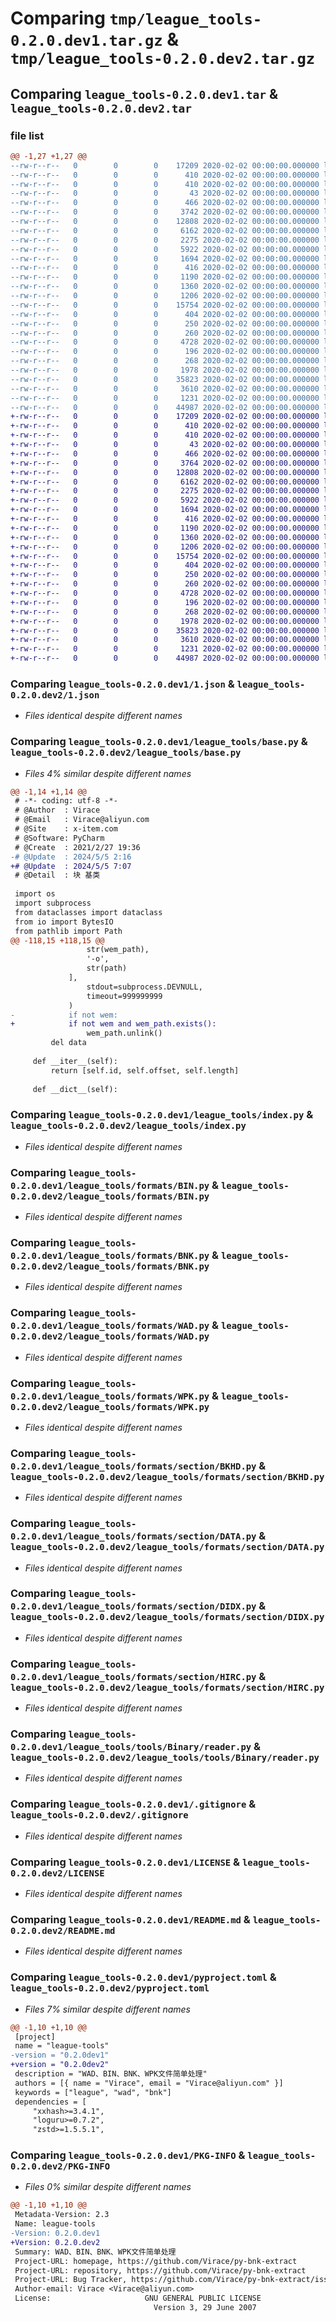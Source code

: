 # Comparing `tmp/league_tools-0.2.0.dev1.tar.gz` & `tmp/league_tools-0.2.0.dev2.tar.gz`

## Comparing `league_tools-0.2.0.dev1.tar` & `league_tools-0.2.0.dev2.tar`

### file list

```diff
@@ -1,27 +1,27 @@
--rw-r--r--   0        0        0    17209 2020-02-02 00:00:00.000000 league_tools-0.2.0.dev1/1.json
--rw-r--r--   0        0        0      410 2020-02-02 00:00:00.000000 league_tools-0.2.0.dev1/requirements-dev.lock
--rw-r--r--   0        0        0      410 2020-02-02 00:00:00.000000 league_tools-0.2.0.dev1/requirements.lock
--rw-r--r--   0        0        0       43 2020-02-02 00:00:00.000000 league_tools-0.2.0.dev1/requirements.txt
--rw-r--r--   0        0        0      466 2020-02-02 00:00:00.000000 league_tools-0.2.0.dev1/league_tools/__init__.py
--rw-r--r--   0        0        0     3742 2020-02-02 00:00:00.000000 league_tools-0.2.0.dev1/league_tools/base.py
--rw-r--r--   0        0        0    12808 2020-02-02 00:00:00.000000 league_tools-0.2.0.dev1/league_tools/index.py
--rw-r--r--   0        0        0     6162 2020-02-02 00:00:00.000000 league_tools-0.2.0.dev1/league_tools/formats/BIN.py
--rw-r--r--   0        0        0     2275 2020-02-02 00:00:00.000000 league_tools-0.2.0.dev1/league_tools/formats/BNK.py
--rw-r--r--   0        0        0     5922 2020-02-02 00:00:00.000000 league_tools-0.2.0.dev1/league_tools/formats/WAD.py
--rw-r--r--   0        0        0     1694 2020-02-02 00:00:00.000000 league_tools-0.2.0.dev1/league_tools/formats/WPK.py
--rw-r--r--   0        0        0      416 2020-02-02 00:00:00.000000 league_tools-0.2.0.dev1/league_tools/formats/__init__.py
--rw-r--r--   0        0        0     1190 2020-02-02 00:00:00.000000 league_tools-0.2.0.dev1/league_tools/formats/section/BKHD.py
--rw-r--r--   0        0        0     1360 2020-02-02 00:00:00.000000 league_tools-0.2.0.dev1/league_tools/formats/section/DATA.py
--rw-r--r--   0        0        0     1206 2020-02-02 00:00:00.000000 league_tools-0.2.0.dev1/league_tools/formats/section/DIDX.py
--rw-r--r--   0        0        0    15754 2020-02-02 00:00:00.000000 league_tools-0.2.0.dev1/league_tools/formats/section/HIRC.py
--rw-r--r--   0        0        0      404 2020-02-02 00:00:00.000000 league_tools-0.2.0.dev1/league_tools/formats/section/__init__.py
--rw-r--r--   0        0        0      250 2020-02-02 00:00:00.000000 league_tools-0.2.0.dev1/league_tools/tools/__init__.py
--rw-r--r--   0        0        0      260 2020-02-02 00:00:00.000000 league_tools-0.2.0.dev1/league_tools/tools/Binary/__init__.py
--rw-r--r--   0        0        0     4728 2020-02-02 00:00:00.000000 league_tools-0.2.0.dev1/league_tools/tools/Binary/reader.py
--rw-r--r--   0        0        0      196 2020-02-02 00:00:00.000000 league_tools-0.2.0.dev1/league_tools/utils/__init__.py
--rw-r--r--   0        0        0      268 2020-02-02 00:00:00.000000 league_tools-0.2.0.dev1/league_tools/utils/type_hints.py
--rw-r--r--   0        0        0     1978 2020-02-02 00:00:00.000000 league_tools-0.2.0.dev1/.gitignore
--rw-r--r--   0        0        0    35823 2020-02-02 00:00:00.000000 league_tools-0.2.0.dev1/LICENSE
--rw-r--r--   0        0        0     3610 2020-02-02 00:00:00.000000 league_tools-0.2.0.dev1/README.md
--rw-r--r--   0        0        0     1231 2020-02-02 00:00:00.000000 league_tools-0.2.0.dev1/pyproject.toml
--rw-r--r--   0        0        0    44987 2020-02-02 00:00:00.000000 league_tools-0.2.0.dev1/PKG-INFO
+-rw-r--r--   0        0        0    17209 2020-02-02 00:00:00.000000 league_tools-0.2.0.dev2/1.json
+-rw-r--r--   0        0        0      410 2020-02-02 00:00:00.000000 league_tools-0.2.0.dev2/requirements-dev.lock
+-rw-r--r--   0        0        0      410 2020-02-02 00:00:00.000000 league_tools-0.2.0.dev2/requirements.lock
+-rw-r--r--   0        0        0       43 2020-02-02 00:00:00.000000 league_tools-0.2.0.dev2/requirements.txt
+-rw-r--r--   0        0        0      466 2020-02-02 00:00:00.000000 league_tools-0.2.0.dev2/league_tools/__init__.py
+-rw-r--r--   0        0        0     3764 2020-02-02 00:00:00.000000 league_tools-0.2.0.dev2/league_tools/base.py
+-rw-r--r--   0        0        0    12808 2020-02-02 00:00:00.000000 league_tools-0.2.0.dev2/league_tools/index.py
+-rw-r--r--   0        0        0     6162 2020-02-02 00:00:00.000000 league_tools-0.2.0.dev2/league_tools/formats/BIN.py
+-rw-r--r--   0        0        0     2275 2020-02-02 00:00:00.000000 league_tools-0.2.0.dev2/league_tools/formats/BNK.py
+-rw-r--r--   0        0        0     5922 2020-02-02 00:00:00.000000 league_tools-0.2.0.dev2/league_tools/formats/WAD.py
+-rw-r--r--   0        0        0     1694 2020-02-02 00:00:00.000000 league_tools-0.2.0.dev2/league_tools/formats/WPK.py
+-rw-r--r--   0        0        0      416 2020-02-02 00:00:00.000000 league_tools-0.2.0.dev2/league_tools/formats/__init__.py
+-rw-r--r--   0        0        0     1190 2020-02-02 00:00:00.000000 league_tools-0.2.0.dev2/league_tools/formats/section/BKHD.py
+-rw-r--r--   0        0        0     1360 2020-02-02 00:00:00.000000 league_tools-0.2.0.dev2/league_tools/formats/section/DATA.py
+-rw-r--r--   0        0        0     1206 2020-02-02 00:00:00.000000 league_tools-0.2.0.dev2/league_tools/formats/section/DIDX.py
+-rw-r--r--   0        0        0    15754 2020-02-02 00:00:00.000000 league_tools-0.2.0.dev2/league_tools/formats/section/HIRC.py
+-rw-r--r--   0        0        0      404 2020-02-02 00:00:00.000000 league_tools-0.2.0.dev2/league_tools/formats/section/__init__.py
+-rw-r--r--   0        0        0      250 2020-02-02 00:00:00.000000 league_tools-0.2.0.dev2/league_tools/tools/__init__.py
+-rw-r--r--   0        0        0      260 2020-02-02 00:00:00.000000 league_tools-0.2.0.dev2/league_tools/tools/Binary/__init__.py
+-rw-r--r--   0        0        0     4728 2020-02-02 00:00:00.000000 league_tools-0.2.0.dev2/league_tools/tools/Binary/reader.py
+-rw-r--r--   0        0        0      196 2020-02-02 00:00:00.000000 league_tools-0.2.0.dev2/league_tools/utils/__init__.py
+-rw-r--r--   0        0        0      268 2020-02-02 00:00:00.000000 league_tools-0.2.0.dev2/league_tools/utils/type_hints.py
+-rw-r--r--   0        0        0     1978 2020-02-02 00:00:00.000000 league_tools-0.2.0.dev2/.gitignore
+-rw-r--r--   0        0        0    35823 2020-02-02 00:00:00.000000 league_tools-0.2.0.dev2/LICENSE
+-rw-r--r--   0        0        0     3610 2020-02-02 00:00:00.000000 league_tools-0.2.0.dev2/README.md
+-rw-r--r--   0        0        0     1231 2020-02-02 00:00:00.000000 league_tools-0.2.0.dev2/pyproject.toml
+-rw-r--r--   0        0        0    44987 2020-02-02 00:00:00.000000 league_tools-0.2.0.dev2/PKG-INFO
```

### Comparing `league_tools-0.2.0.dev1/1.json` & `league_tools-0.2.0.dev2/1.json`

 * *Files identical despite different names*

### Comparing `league_tools-0.2.0.dev1/league_tools/base.py` & `league_tools-0.2.0.dev2/league_tools/base.py`

 * *Files 4% similar despite different names*

```diff
@@ -1,14 +1,14 @@
 # -*- coding: utf-8 -*-
 # @Author  : Virace
 # @Email   : Virace@aliyun.com
 # @Site    : x-item.com
 # @Software: PyCharm
 # @Create  : 2021/2/27 19:36
-# @Update  : 2024/5/5 2:16
+# @Update  : 2024/5/5 7:07
 # @Detail  : 块 基类
 
 import os
 import subprocess
 from dataclasses import dataclass
 from io import BytesIO
 from pathlib import Path
@@ -118,15 +118,15 @@
                 str(wem_path),
                 '-o',
                 str(path)
             ],
                 stdout=subprocess.DEVNULL,
                 timeout=999999999
             )
-            if not wem:
+            if not wem and wem_path.exists():
                 wem_path.unlink()
         del data
 
     def __iter__(self):
         return [self.id, self.offset, self.length]
 
     def __dict__(self):
```

### Comparing `league_tools-0.2.0.dev1/league_tools/index.py` & `league_tools-0.2.0.dev2/league_tools/index.py`

 * *Files identical despite different names*

### Comparing `league_tools-0.2.0.dev1/league_tools/formats/BIN.py` & `league_tools-0.2.0.dev2/league_tools/formats/BIN.py`

 * *Files identical despite different names*

### Comparing `league_tools-0.2.0.dev1/league_tools/formats/BNK.py` & `league_tools-0.2.0.dev2/league_tools/formats/BNK.py`

 * *Files identical despite different names*

### Comparing `league_tools-0.2.0.dev1/league_tools/formats/WAD.py` & `league_tools-0.2.0.dev2/league_tools/formats/WAD.py`

 * *Files identical despite different names*

### Comparing `league_tools-0.2.0.dev1/league_tools/formats/WPK.py` & `league_tools-0.2.0.dev2/league_tools/formats/WPK.py`

 * *Files identical despite different names*

### Comparing `league_tools-0.2.0.dev1/league_tools/formats/section/BKHD.py` & `league_tools-0.2.0.dev2/league_tools/formats/section/BKHD.py`

 * *Files identical despite different names*

### Comparing `league_tools-0.2.0.dev1/league_tools/formats/section/DATA.py` & `league_tools-0.2.0.dev2/league_tools/formats/section/DATA.py`

 * *Files identical despite different names*

### Comparing `league_tools-0.2.0.dev1/league_tools/formats/section/DIDX.py` & `league_tools-0.2.0.dev2/league_tools/formats/section/DIDX.py`

 * *Files identical despite different names*

### Comparing `league_tools-0.2.0.dev1/league_tools/formats/section/HIRC.py` & `league_tools-0.2.0.dev2/league_tools/formats/section/HIRC.py`

 * *Files identical despite different names*

### Comparing `league_tools-0.2.0.dev1/league_tools/tools/Binary/reader.py` & `league_tools-0.2.0.dev2/league_tools/tools/Binary/reader.py`

 * *Files identical despite different names*

### Comparing `league_tools-0.2.0.dev1/.gitignore` & `league_tools-0.2.0.dev2/.gitignore`

 * *Files identical despite different names*

### Comparing `league_tools-0.2.0.dev1/LICENSE` & `league_tools-0.2.0.dev2/LICENSE`

 * *Files identical despite different names*

### Comparing `league_tools-0.2.0.dev1/README.md` & `league_tools-0.2.0.dev2/README.md`

 * *Files identical despite different names*

### Comparing `league_tools-0.2.0.dev1/pyproject.toml` & `league_tools-0.2.0.dev2/pyproject.toml`

 * *Files 7% similar despite different names*

```diff
@@ -1,10 +1,10 @@
 [project]
 name = "league-tools"
-version = "0.2.0dev1"
+version = "0.2.0dev2"
 description = "WAD、BIN、BNK、WPK文件简单处理"
 authors = [{ name = "Virace", email = "Virace@aliyun.com" }]
 keywords = ["league", "wad", "bnk"]
 dependencies = [
     "xxhash>=3.4.1",
     "loguru>=0.7.2",
     "zstd>=1.5.5.1",
```

### Comparing `league_tools-0.2.0.dev1/PKG-INFO` & `league_tools-0.2.0.dev2/PKG-INFO`

 * *Files 0% similar despite different names*

```diff
@@ -1,10 +1,10 @@
 Metadata-Version: 2.3
 Name: league-tools
-Version: 0.2.0.dev1
+Version: 0.2.0.dev2
 Summary: WAD、BIN、BNK、WPK文件简单处理
 Project-URL: homepage, https://github.com/Virace/py-bnk-extract
 Project-URL: repository, https://github.com/Virace/py-bnk-extract
 Project-URL: Bug Tracker, https://github.com/Virace/py-bnk-extract/issues
 Author-email: Virace <Virace@aliyun.com>
 License:                     GNU GENERAL PUBLIC LICENSE
                                Version 3, 29 June 2007
```


